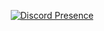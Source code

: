 <div align="center" width="50">

[![Discord Presence](https://lanyard.cnrad.dev/api/1290643725239849007)](https://discord.com/users/1290643725239849007)
